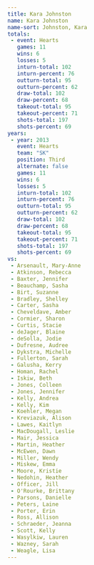 ```yaml
---
title: Kara Johnston
name: Kara Johnston
name-sort: Johnston, Kara
totals:
 - event: Hearts
   games: 11
   wins: 6
   losses: 5
   inturn-total: 102
   inturn-percent: 76
   outturn-total: 95
   outturn-percent: 62
   draw-total: 102
   draw-percent: 68
   takeout-total: 95
   takeout-percent: 71
   shots-total: 197
   shots-percent: 69
years:
 - year: 2013
   event: Hearts
   team: "SK"
   position: Third
   alternate: false
   games: 11
   wins: 6
   losses: 5
   inturn-total: 102
   inturn-percent: 76
   outturn-total: 95
   outturn-percent: 62
   draw-total: 102
   draw-percent: 68
   takeout-total: 95
   takeout-percent: 71
   shots-total: 197
   shots-percent: 69
vs:
 - Arsenault, Mary-Anne
 - Atkinson, Rebecca
 - Baxter, Jennifer
 - Beauchamp, Sasha
 - Birt, Suzanne
 - Bradley, Shelley
 - Carter, Sasha
 - Cheveldave, Amber
 - Cormier, Sharon
 - Curtis, Stacie
 - deJager, Blaine
 - deSolla, Jodie
 - Dufresne, Audree
 - Dykstra, Michelle
 - Fullerton, Sarah
 - Galusha, Kerry
 - Homan, Rachel
 - Iskiw, Beth
 - Jones, Colleen
 - Jones, Jennifer
 - Kelly, Andrea
 - Kelly, Kim
 - Koehler, Megan
 - Kreviazuk, Alison
 - Lawes, Kaitlyn
 - MacDougall, Leslie
 - Mair, Jessica
 - Martin, Heather
 - McEwen, Dawn
 - Miller, Wendy
 - Miskew, Emma
 - Moore, Kristie
 - Nedohin, Heather
 - Officer, Jill
 - O'Rourke, Brittany
 - Parsons, Danielle
 - Peters, Laine
 - Porter, Erin
 - Ross, Allison
 - Schraeder, Jeanna
 - Scott, Kelly
 - Wasylkiw, Lauren
 - Wazney, Sarah
 - Weagle, Lisa
---
```

